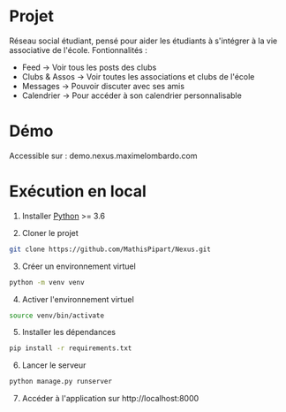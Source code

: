 # Projet 

Réseau social étudiant, pensé pour aider les étudiants à s'intégrer à la vie associative de l'école.
Fontionnalités : 
  - Feed -> Voir tous les posts des clubs
  - Clubs & Assos -> Voir toutes les associations et clubs de l'école
  - Messages -> Pouvoir discuter avec ses amis
  - Calendrier -> Pour accéder à son calendrier personnalisable

# Démo
Accessible sur : demo.nexus.maximelombardo.com

# Exécution en local
1. Installer [Python](https://www.python.org/) >= 3.6

2. Cloner le projet
```bash
git clone https://github.com/MathisPipart/Nexus.git
```
3. Créer un environnement virtuel
```bash
python -m venv venv
```
4. Activer l'environnement virtuel
```bash
source venv/bin/activate
```
5. Installer les dépendances
```bash
pip install -r requirements.txt
```
6. Lancer le serveur
```bash
python manage.py runserver
```
7. Accéder à l'application sur http://localhost:8000

